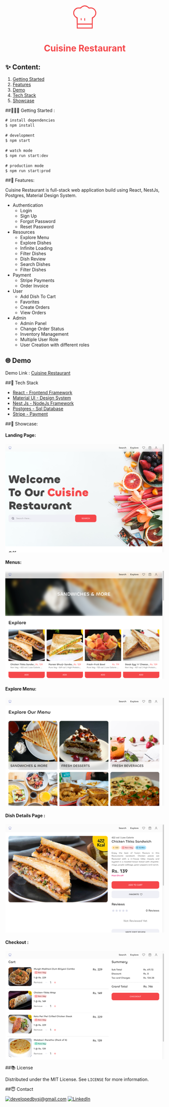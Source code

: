 <br />
<p align="center">
    <svg version="1.0"
      xmlns="http://www.w3.org/2000/svg"
      viewBox="0 0 100.000000 100.000000"
      preserveAspectRatio="xMidYMid meet"
      fill="#F5474A"
      width="80px"
      >
    <g
        transform="translate(0.000000,100.000000) scale(0.100000,-0.100000)"
        fill={props.color}
        stroke="2px"
      >
        <path d="M426 945 c-21 -7 -51 -26 -67 -41 -26 -25 -37 -28 -97 -29 -55 0 -76 -5 -114 -28 -84 -49 -124 -150 -98 -246 12 -45 77 -126 111 -136 17 -6 19 -20 21 -213 l3 -207 315 0 315 0 3 207 c2 193 4 207 21 213 11 3 37 25 59 49 85 92 81 216 -8 303 -46 45 -108 67 -167 60 -44 -5 -51 -2 -85 28 -58 53 -135 68 -212 40z m150 -44 c22 -10 50 -30 61 -45 19 -24 25 -26 79 -20 49 5 66 2 104 -18 131 -67 132 -245 2 -316 l-42 -23 0 -120 0 -119 -280 0 -280 0 0 119 0 120 -42 23 c-130 71 -129 249 2 316 38 20 55 23 104 18 54 -6 60 -4 79 20 26 33 91 64 137 64 19 0 53 -9 76 -19z m204 -761 l0 -60 -280 0 -280 0 0 60 0 60 280 0 280 0 0 -60z" />
        <path d="M344 447 c-10 -28 0 -82 16 -82 11 0 15 12 15 44 0 44 -19 68 -31 38z" />
        <path d="M484 447 c-11 -29 0 -102 16 -102 19 0 22 106 3 112 -7 3 -16 -2 -19 -10z" />
      </g></svg>
</p>
<h1 align="center" style="color:#F5474A">
 Cuisine Restaurant
</h1>

## ✨ Content:

1. [Getting Started](#getting-started)
2. [Features](#features)
3. [Demo](#demo)
4. [Tech Stack](#tech-stack)
5. [Showcase](#showcase)

##🏃🏻‍♂️ Getting Started :

```
# install dependencies
$ npm install

# development
$ npm start

# watch mode
$ npm run start:dev

# production mode
$ npm run start:prod

```

##🥳 Features:

Cuisine Restaurant is full-stack web application build using React, NestJs, Postgres, Material Design System.

- Authentication
  - Login
  - Sign Up
  - Forgot Password
  - Reset Password
- Resources
  - Explore Menu
  - Explore Dishes
  - Infinite Loading
  - Filter Dishes
  - Dish Review
  - Search Dishes
  - Filter Dishes
- Payment
  - Stripe Payments
  - Order Invoice
- User
  - Add Dish To Cart
  - Favorites
  - Create Orders
  - View Orders
- Admin
  - Admin Panel
  - Change Order Status
  - Inventory Management
  - Multiple User Role
  - User Creation with different roles

## 🌐 Demo

Demo Link : [Cuisine Restaurant](http://cuisine-restro.herokuapp.com/)

##🚀 Tech Stack

- [React - Frontend Framework](https://reactjs.org/)
- [Material UI - Design System](https://material-ui.com/)
- [Nest Js - NodeJs Framework](https://nestjs.com/)
- [Postgres - Sql Database](https://www.postgresql.org/)
- [Stripe - Payment](https://stripe.com/)

##🌈 Showcase:

#### Landing Page:

![Home-Page](/media/home.png)

#### Menus:

![Menus-Page](/media/menu.png)

#### Explore Menu:

![Product-Page](/media/explore.png)

#### Dish Details Page :

![Product-Page](/media/dish.png)

#### Checkout :

![Product-Page](/media/checkout.png)

##📚 License

Distributed under the MIT License. See `LICENSE` for more information.

##😇 Contact

<a href="mailto:developedbysj@gmail.com">![developedbysj@gmail.com](https://img.shields.io/badge/Gmail-D14836?style=for-the-badge&logo=gmail&logoColor=white)</a> <a href="http://in.linkedin.com/in/swapnil-jagtap-7b8b5b202">![LinkedIn](https://img.shields.io/badge/LinkedIn-0077B5?style=for-the-badge&logo=linkedin&logoColor=white)
